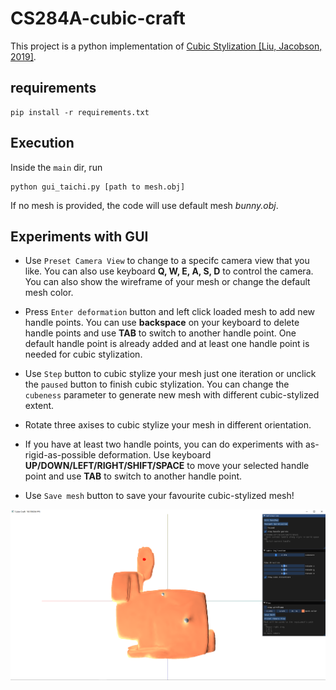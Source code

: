 # CS284A-cubic-craft

This project is a python implementation of <a href="https://www.dgp.toronto.edu/projects/cubic-stylization/">Cubic Stylization [Liu, Jacobson, 2019]</a>.

## requirements

```
pip install -r requirements.txt
```

## Execution

Inside the `main` dir, run

```
python gui_taichi.py [path to mesh.obj]
```

If no mesh is provided, the code will use default mesh _bunny.obj_.

## Experiments with GUI

- Use `Preset Camera View` to change to a specifc camera view that you like. You can also use keyboard **Q, W, E, A, S, D** to control the camera.
You can also show the wireframe of your mesh or change the default mesh color.

- Press `Enter deformation` button and left click loaded mesh to add new handle points. You can use **backspace** on your keyboard to delete handle points and
use **TAB** to switch to another handle point. One default handle point is already added and at least one handle point is needed
for cubic stylization.

- Use `Step` button to cubic stylize your mesh just one iteration or 
unclick the `paused` button to finish cubic stylization. You can change the `cubeness` parameter to generate
new mesh with different cubic-stylized extent.

- Rotate three axises to cubic stylize your mesh in different orientation.

- If you have at least two handle points, you can do experiments with as-rigid-as-possible deformation. Use keyboard
**UP/DOWN/LEFT/RIGHT/SHIFT/SPACE** to move your selected handle point and use **TAB** to switch to another handle point.

- Use `Save mesh` button to save your favourite cubic-stylized mesh!

![](docs/assets/GUI.png)
